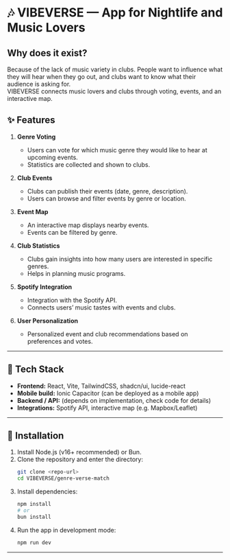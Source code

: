 
# 🎶 VIBEVERSE — App for Nightlife and Music Lovers  

## Why does it exist?  
Because of the lack of music variety in clubs. People want to influence what they will hear when they go out, and clubs want to know what their audience is asking for.  
VIBEVERSE connects music lovers and clubs through voting, events, and an interactive map.  

## ✨ Features  

1. **Genre Voting**  
   - Users can vote for which music genre they would like to hear at upcoming events.  
   - Statistics are collected and shown to clubs.  

2. **Club Events**  
   - Clubs can publish their events (date, genre, description).  
   - Users can browse and filter events by genre or location.  

3. **Event Map**  
   - An interactive map displays nearby events.  
   - Events can be filtered by genre.  

4. **Club Statistics**  
   - Clubs gain insights into how many users are interested in specific genres.  
   - Helps in planning music programs.  

5. **Spotify Integration**  
   - Integration with the Spotify API.  
   - Connects users’ music tastes with events and clubs.  

6. **User Personalization**  
   - Personalized event and club recommendations based on preferences and votes.  

---

## 🚀 Tech Stack  

- **Frontend:** React, Vite, TailwindCSS, shadcn/ui, lucide-react  
- **Mobile build:** Ionic Capacitor (can be deployed as a mobile app)  
- **Backend / API:** (depends on implementation, check code for details)  
- **Integrations:** Spotify API, interactive map (e.g. Mapbox/Leaflet)  

---

## 🔧 Installation  

1. Install Node.js (v16+ recommended) or Bun.  
2. Clone the repository and enter the directory:  
   ```bash
   git clone <repo-url>
   cd VIBEVERSE/genre-verse-match
   ```  
3. Install dependencies:  
   ```bash
   npm install
   # or
   bun install
   ```  
4. Run the app in development mode:  
   ```bash
   npm run dev
   ```  

---

